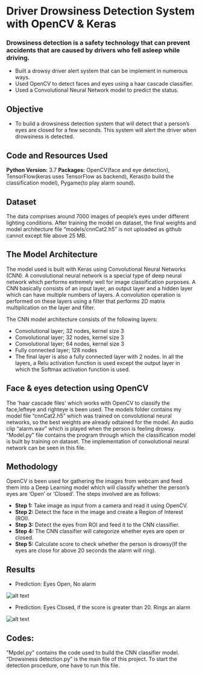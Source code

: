 # Driver Drowsiness Detection System with OpenCV & Keras
### Drowsiness detection is a safety technology that can prevent accidents that are caused by drivers who fell asleep while driving.
* Built a drowsy driver alert system that can be implement in numerous ways.
* Used OpenCV to detect faces and eyes using a haar cascade classifier.
* Used a Convolutional Neural Network model to predict the status.

## Objective
* To build a drowsiness detection system that will detect that a person’s eyes are closed for a few seconds. This system will alert the driver when drowsiness is detected.

## Code and Resources Used
**Python Version:** 3.7
**Packages:** OpenCV(face and eye detection), TensorFlow(keras uses TensorFlow as backend), Keras(to build the classification model), Pygame(to play alarm sound).

## Dataset 
The data comprises around 7000 images of people’s eyes under different lighting conditions. After training the model on dataset, the final weights and model architecture file “models/cnnCat2.h5” is not uploaded as github cannot except file above 25 MB.

## The Model Architecture
The model used is built with Keras using Convolutional Neural Networks (CNN). A convolutional neural network is a special type of deep neural network which performs extremely well for image classification purposes. A CNN basically consists of an input layer, an output layer and a hidden layer which can have multiple numbers of layers. A convolution operation is performed on these layers using a filter that performs 2D matrix multiplication on the layer and filter.

The CNN model architecture consists of the following layers:
* Convolutional layer; 32 nodes, kernel size 3
* Convolutional layer; 32 nodes, kernel size 3
* Convolutional layer; 64 nodes, kernel size 3
* Fully connected layer; 128 nodes
* The final layer is also a fully connected layer with 2 nodes. In all the layers, a Relu activation function is used except the output layer in which the Softmax activation function is used.

## Face & eyes detection using OpenCV
The 'haar cascade files' which works with OpenCV to classify the face,lefteye and righteye is been used.
The models folder contains my model file “cnnCat2.h5” which was trained on convolutional neural networks, so the best weights are already odtained for the model.
An audio clip “alarm.wav” which is played when the person is feeling drowsy.
“Model.py” file contains the program through which the classification model is built by training on dataset. The implementation of convolutional neural network can be seen in this file.

## Methodology
OpenCV is been used for gathering the images from webcam and feed them into a Deep Learning model which will classify whether the person’s eyes are ‘Open’ or ‘Closed’. The steps involved are as follows:

* **Step 1:** Take image as input from a camera and read it using OpenCV.
* **Step 2:** Detect the face in the image and create a Region of Interest (ROI).
* **Step 3:** Detect the eyes from ROI and feed it to the CNN classifier.
* **Step 4:** The CNN classifier will categorize whether eyes are open or closed.
* **Step 5:** Calculate score to check whether the person is drowsy(If the eyes are close for above 20 seconds the alarm will ring).

## Results

* Prediction: Eyes Open, No alarm

![alt text](https://github.com/vikasbhadoria69/drowsiness_detection_MachineLearning_ComputerVision/blob/master/Images/Screenshot%202021-01-27%20030835.png)

* Prediction: Eyes Closed, if the score is greater than 20. Rings an alarm

![alt text](https://github.com/vikasbhadoria69/drowsiness_detection_MachineLearning_ComputerVision/blob/master/Images/Screenshot%202021-01-27%20031004.png)

## Codes: 
"Mpdel.py" contains the code used to build the CNN classifier model.
“Drowsiness detection.py” is the main file of this project. To start the detection procedure, one have to run this file.

